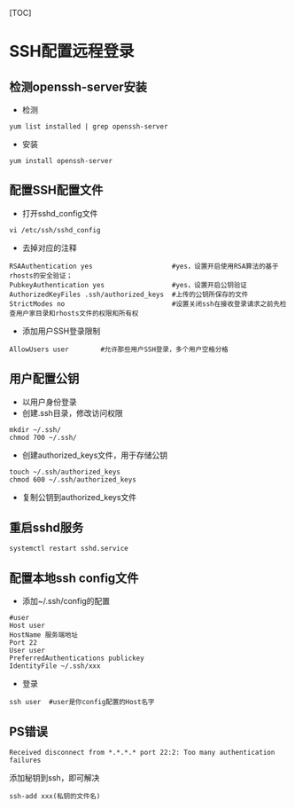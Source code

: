 [TOC]

# SSH配置远程登录

## 检测openssh-server安装

* 检测

```
yum list installed | grep openssh-server
```

* 安装

```
yum install openssh-server
```

## 配置SSH配置文件

* 打开sshd_config文件

```
vi /etc/ssh/sshd_config
```

* 去掉对应的注释

```
RSAAuthentication yes                    #yes，设置开启使用RSA算法的基于rhosts的安全验证；
PubkeyAuthentication yes                 #yes，设置开启公钥验证
AuthorizedKeyFiles .ssh/authorized_keys  #上传的公钥所保存的文件
StrictModes no                           #设置关闭ssh在接收登录请求之前先检查用户家目录和rhosts文件的权限和所有权
```

* 添加用户SSH登录限制

```
AllowUsers user        #允许那些用户SSH登录，多个用户空格分格
```

## 用户配置公钥

* 以用户身份登录
* 创建.ssh目录，修改访问权限

```
mkdir ~/.ssh/
chmod 700 ~/.ssh/
```

* 创建authorized_keys文件，用于存储公钥

```
touch ~/.ssh/authorized_keys
chmod 600 ~/.ssh/authorized_keys
```

* 复制公钥到authorized_keys文件

## 重启sshd服务
```
systemctl restart sshd.service
```

## 配置本地ssh config文件

* 添加~/.ssh/config的配置

```
#user
Host user
HostName 服务端地址
Port 22
User user 
PreferredAuthentications publickey
IdentityFile ~/.ssh/xxx
```

* 登录

```
ssh user  #user是你config配置的Host名字
```

## PS错误

```
Received disconnect from *.*.*.* port 22:2: Too many authentication failures
```

添加秘钥到ssh，即可解决

```
ssh-add xxx(私钥的文件名)
```
